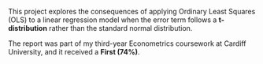 This project explores the consequences of applying Ordinary Least Squares (OLS) to a linear regression model when the error term follows a **t-distribution** rather than the standard normal distribution.



The report was part of my third-year Econometrics coursework at Cardiff University, and it received a **First (74%)**.

